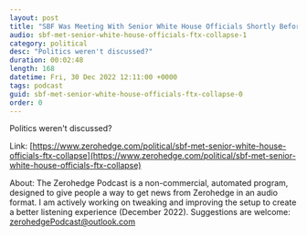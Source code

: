 ```yaml
---
layout: post
title: "SBF Was Meeting With Senior White House Officials Shortly Before FTX Collapse"
audio: sbf-met-senior-white-house-officials-ftx-collapse-1
category: political
desc: "Politics weren't discussed?"
duration: 00:02:48
length: 168
datetime: Fri, 30 Dec 2022 12:11:00 +0000
tags: podcast
guid: sbf-met-senior-white-house-officials-ftx-collapse-0
order: 0
---
```

Politics weren't discussed?

Link: [https://www.zerohedge.com/political/sbf-met-senior-white-house-officials-ftx-collapse](https://www.zerohedge.com/political/sbf-met-senior-white-house-officials-ftx-collapse)

About: The Zerohedge Podcast is a non-commercial, automated program, designed to give people a way to get news from Zerohedge in an audio format.  I am actively working on tweaking and improving the setup to create a better listening experience (December 2022).  Suggestions are welcome: [zerohedgePodcast@outlook.com](mailto:zerohedgePodcast@outlook.com)